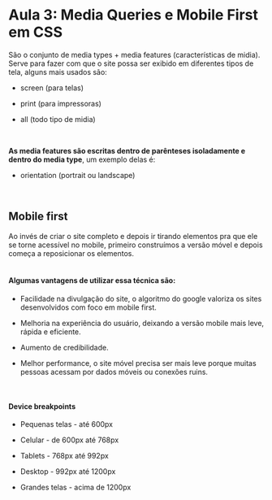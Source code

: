 # Aula 3: Media Queries e Mobile First em CSS 

São o conjunto de media types + media features (características de midia). 
<br>
Serve para fazer com que o site possa ser exibido em diferentes tipos de tela, alguns mais usados são: 

* screen (para telas) 

* print (para impressoras) 

* all (todo tipo de midia) 
<br>

<strong>As media features são escritas dentro de parênteses isoladamente e dentro do media type</strong>, um exemplo delas é:

* orientation (portrait ou landscape)
<br>

## Mobile first 

Ao invés de criar o site completo e depois ir tirando elementos pra que ele se torne acessível no mobile, primeiro construímos a versão móvel e depois começa a reposicionar os elementos.  
<br>

#### Algumas vantagens de utilizar essa técnica são: 

* Facilidade na divulgação do site, o algoritmo do google valoriza os sites desenvolvidos com foco em mobile first. 

* Melhoria na experiência do usuário, deixando a versão mobile mais leve, rápida e eficiente. 

* Aumento de credibilidade. 

* Melhor performance, o site móvel precisa ser mais leve porque muitas pessoas acessam por dados móveis ou conexões ruins. 
<br>

#### Device breakpoints 

* Pequenas telas - até 600px 

* Celular - de 600px até 768px 

* Tablets - 768px até 992px 

* Desktop - 992px até 1200px 

* Grandes telas - acima de 1200px 
